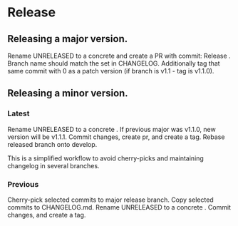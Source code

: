 # Release

## Releasing a major version.

Rename UNRELEASED to a concrete <version> and create a PR with commit: Release <version>. 
Branch name should match the <version> set in CHANGELOG. 
Additionally tag that same commit with 0 as a patch version (if branch is v1.1 - tag is v1.1.0).

## Releasing a minor version.

### Latest

Rename UNRELEASED to a concrete <version>. If previous major was v1.1.0, new version will
be v1.1.1. 
Commit changes, create pr, and create a tag.
Rebase released branch onto develop.

This is a simplified workflow to avoid cherry-picks and maintaining changelog in several branches.

### Previous

Cherry-pick selected commits to major release branch.
Copy selected commits to CHANGELOG.md.
Rename UNRELEASED to a concrete <version>.
Commit changes, and create a tag.
